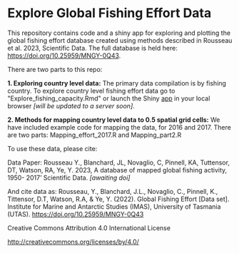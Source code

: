 # Explore Global Fishing Effort Data

This repository contains code and a shiny app for exploring and plotting the global fishing effort database created using methods described in Rousseau et al. 2023, Scientific Data. The full database is held here: https://doi.org/10.25959/MNGY-0Q43.

There are two parts to this repo:<br>

**1. Exploring country level data:**
The primary data compilation is by fishing country. 
To explore country level fishing effort data go to "Explore_fishing_capacity.Rmd" 
or launch the Shiny [app](https://github.com/Global-Fishing-Effort/RousseauEtAl2023/blob/main/Shinyapp/app.R) in your local browser *[will be updated to a server soon]*.

**2. Methods for mapping country level data to 0.5 spatial grid cells:**
We have included example code for mapping the data, for 2016 and 2017. 
There are two parts: Mapping_effort_2017.R and Mapping_part2.R


To use these data, please cite:

Data Paper: Rousseau Y., Blanchard, JL, Novaglio, C, Pinnell, KA, Tuttensor, DT, Watson, RA, Ye, Y. 2023, A database of mapped global fishing activity, 1950-
2017’  Scientific Data. *[awaiting doi]*

And cite data as:
Rousseau, Y., Blanchard, J.L., Novaglio, C., Pinnell, K., Tittensor, D.T, Watson, R.A, & Ye, Y. (2022). Global Fishing Effort [Data set]. Institute for Marine and Antarctic Studies (IMAS), University of Tasmania (UTAS). https://doi.org/10.25959/MNGY-0Q43


Creative Commons Attribution 4.0 International License

http://creativecommons.org/licenses/by/4.0/





